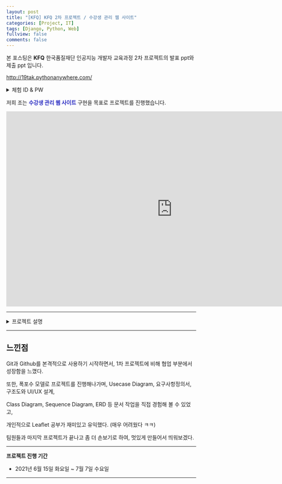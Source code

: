 ```yaml
---
layout: post
title: "[KFQ] KFQ 2차 프로젝트 / 수강생 관리 웹 사이트"
categories: [Project, IT]
tags: [Django, Python, Web]
fullview: false
comments: false
---
```


본 포스팅은 **KFQ** 한국품질재단 인공지능 개발자 교육과정 2차 프로젝트의 발표 ppt와 제출 ppt 입니다.

<http://19tak.pythonanywhere.com/>

<details>
<summary>체험 ID & PW</summary>
<div markdown="1">

**ID: ai8@kfq.com**

**PW: 1111**

</div>
</details>

저희 조는 **<span style="color:#2B2DC2">수강생 관리 웹 사이트</span>** 구현을 목표로 프로젝트를 진행했습니다.

<iframe src="https://onedrive.live.com/embed?cid=ADFD1CC231D5D8DA&amp;resid=ADFD1CC231D5D8DA%218213&amp;authkey=AGhbJgKySYfEklE&amp;em=2&amp;wdAr=1.7777777777777777" width="880px" height="518px" frameborder="0">포함된 <a target="_blank" href="https://office.com">Microsoft Office</a> 프레젠테이션, 제공: <a target="_blank" href="https://office.com/webapps">Office</a></iframe>

---

<details>
<summary>프로젝트 설명</summary>
<div markdown="1">

## 1. 프로젝트 개요

교육과정을 들으며, **I'm Here**라는 어플로 출석체크를 진행했다. 

비컨 방식으로 특허가 나와있다.. 뭐 그런 얘기를 들은 것 같은데 불편한 점이 좀 있었다. 

그것은 수강생 입장에서뿐만 아니라 관리자분들이나 강사님들도 불편사항을 느꼈다고 했다.

우리 조는 프로젝트 기간을 감안하여, 우선적으로 관리자 입장에서 **수강생 관리 웹 사이트**를 제공하고자 했다.

## 2. 프로젝트 요약

핵심적인 기능으로 기본적인 수강생 정보 **CRUD**, 출석과 성적등의 수강생 통계자료 시각화,

공지사항을 포함한 각종 게시판, 좌석배치도, 그리고 출결 현황 조회 기능이 있다.

**폭포수 모델**의 개발 방법론을 따르며, 인터뷰를 통한 **요구사항 정의서**를 포함한 문서 작업부터

전체적인 개발 프로세스를 접할 수 있었다.

</div>
</details>

---

## 느낀점

Git과 Github를 본격적으로 사용하기 시작하면서, 1차 프로젝트에 비해 협업 부분에서 성장함을 느꼈다.

또한, 폭포수 모델로 프로젝트를 진행해나가며, Usecase Diagram, 요구사항정의서, 구조도와 UI/UX 설계,

Class Diagram, Sequence Diagram, ERD 등 문서 작업을 직접 경험해 볼 수 있었고,

개인적으로 Leaflet 공부가 재미있고 유익했다. (매우 어려웠다 ㅋㅋ)

팀원들과 마지막 프로젝트가 끝나고 좀 더 손보기로 하여, 멋있게 만들어서 띄워보겠다.

---

**프로젝트 진행 기간**
- 2021년 6월 15일 화요일 ~ 7월 7일 수요일

---